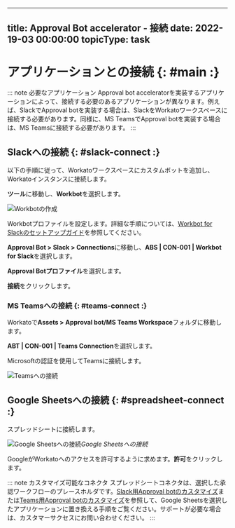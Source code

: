  ---
title: Approval Bot accelerator - 接続
date: 2022-19-03 00:00:00
topicType: task
---

# アプリケーションとの接続 {: #main :}

::: note 必要なアプリケーション
Approval bot acceleratorを実装するアプリケーションによって、接続する必要のあるアプリケーションが異なります。例えば、SlackでApproval botを実装する場合は、SlackをWorkatoワークスペースに接続する必要があります。同様に、MS TeamsでApproval botを実装する場合は、MS Teamsに接続する必要があります。
:::

## Slackへの接続 {: #slack-connect :}

以下の手順に従って、Workatoワークスペースにカスタムボットを追加し、Workatoインスタンスに接続します。

<Stepper>
<Step>

**ツール**に移動し、**Workbot**を選択します。

![Workbotの作成](~@img/approval-workbot-create.png)

</Step>
<Step>

Workbotプロファイルを設定します。詳細な手順については、[Workbot for Slackのセットアップガイド](/ja/workbot/workbot-for-slack-setup.md)を参照してください。

</Step>
<Step>

**Approval Bot > Slack > Connections**に移動し、**ABS | CON-001 | Workbot for Slack**を選択します。

</Step>
<Step>

**Approval Botプロファイル**を選択します。

</Step>
<Step>

**接続**をクリックします。

</Step>
</Stepper>

### MS Teamsへの接続 {: #teams-connect :}

<Stepper>
<Step>

Workatoで**Assets > Approval bot/MS Teams Workspace**フォルダに移動します。

</Step>
<Step>

**ABT | CON-001 | Teams Connection**を選択します。

</Step>
<Step>

Microsoftの認証を使用してTeamsに接続します。

![Teamsへの接続](~@img/approval-connect-teams.png)

</Step>
</Stepper>

## Google Sheetsへの接続 {: #spreadsheet-connect :}

<Stepper>
<Step>

スプレッドシートに接続します。

![Google Sheetsへの接続](~@img/approval-bot-connect-gsheets.png)_Google Sheetsへの接続_

</Step>
<Step>

GoogleがWorkatoへのアクセスを許可するように求めます。**許可**をクリックします。

</Step>
</Stepper>

::: note カスタマイズ可能なコネクタ
スプレッドシートコネクタは、選択した承認ワークフローのプレースホルダです。[Slack用Approval botのカスタマイズ](/ja/accelerator-approval-bot-customize-slack.md)または[Teams用Approval botのカスタマイズ](/ja/accelerator-approval-bot-customize-teams.md)を参照して、Google Sheetsを選択したアプリケーションに置き換える手順をご覧ください。サポートが必要な場合は、カスタマーサクセスにお問い合わせください。
:::